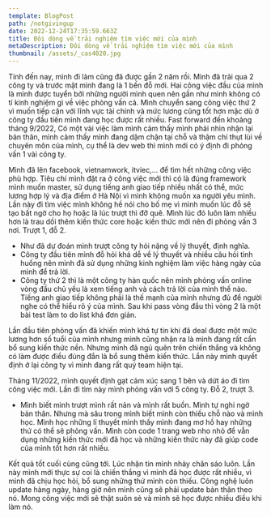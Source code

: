 ```yaml
---
template: BlogPost
path: /notgivingup
date: 2022-12-24T17:35:59.663Z
title: Đôi dòng về trải nghiệm tìm việc mới của mình
metaDescription: Đôi dòng về trải nghiệm tìm việc mới của mình
thumbnail: /assets/_cas4020.jpg
---
```

T﻿ính đến nay, mình đi làm cũng đã được gần 2 năm rồi. Mình đã trải qua 2 công ty và trước mặt mình đang là 1 bến đỗ mới. Hai công việc đầu của mình là mình được tuyển bởi những người mình quen nên gần như mình không có tí kinh nghiệm gì về việc phỏng vấn cả. Mình chuyển sang công việc thứ 2 vì muốn tiếp cận với lĩnh vực tài chính và mức lương cũng tốt hơn mặc dù ở công ty đầu tiên mình đang học được rất nhiều. Fast forward đến khoảng tháng 9/2022, Có một vài việc làm mình cảm thấy mình phải nhìn nhận lại bản thân, mình cảm thấy mình đang dậm chận tại chỗ và thậm chí thụt lùi về chuyên môn của mình, cụ thể là dev web thì mình mới có ý định đi phỏng vấn 1 vài công ty. 

M﻿ình đã lên facebook, vietnamwork, itviec,... để tìm hết những công việc phù hợp. Tiêu chí mình đặt ra ở công việc mới thì có là đúng framework mình muốn master, sử dụng tiếng anh giao tiếp nhiều nhất có thể, mức lương hợp lý và địa điểm ở Hà Nội vì mình không muốn xa người yêu mình. Lần này đi tìm việc mình không hề nói cho bố mẹ vì mình muốn lúc đỗ sẽ tạo bất ngờ cho họ hoặc là lúc trượt thì đỡ quê. Mình lúc đó luôn làm nhiều hơn là trau dồi thêm kiến thức core hoặc kiến thức mới nên đi phỏng vấn 3 nơi. Trượt 1, đỗ 2. 

* Như đã dự đoán mình trượt công ty hỏi nặng về lý thuyết, định nghĩa. 
* Công ty đầu tiên mình đỗ hỏi khá dễ về lý thuyết và nhiều câu hỏi tình huống nên mình đã sử dụng những kinh nghiệm làm việc hàng ngày của mình để trả lời. 
* Công ty thứ 2 thì là một công ty hàn quốc nên mình phỏng vấn online vòng đầu chủ yếu là xem tiếng anh và cách trả lời của mình thế nào. Tiếng anh giao tiếp không phải là thế mạnh của mình nhưng đủ để người nghe có thể hiểu rõ ý của mình. Sau khi pass vòng đầu thì vòng 2 là một bài test làm to do list khá đơn giản. 

L﻿ần đầu tiên phỏng vấn đã khiến mình khá tự tin khi đã deal được một mức lương hơn số tuổi của mình nhưng mình cũng nhận ra là mình đang rất cần bổ sung kiến thức nền. Nhưng mình đã ngủ quên trên chiến thắng và không có làm được điều đúng đắn là bổ sung thêm kiến thức. Lần này mình quyết định ở lại công ty vì mình đang rất quý team hiện tại. 

T﻿háng 11/2022, mình quyết định gạt cảm xúc sang 1 bên và dứt áo đi tìm công việc mới. Lần đi tìm này mình phỏng vấn với 5 công ty. Đỗ 2, trượt 3.

* M﻿ình biết mình trượt mình rất nản và mình rất buồn. Mình tự nghi ngờ bản thân. Nhưng mà sâu trong mình biết mình còn thiếu chỗ nào và mình học. Mình học những lí thuyết mình thấy mình đang mơ hồ hay những thứ có thể sẽ phỏng vấn. Mình còn code 1 trang web nho nhỏ để vẫn dụng những kiến thức mới đã học và những kiến thức này đã giúp code của mình tốt hơn rất nhiều.

K﻿ết quả tốt cuối cùng cũng tới. Lúc nhận tin mình nhảy chân sáo luôn. Lần này mình mới thực sự coi là chiến thắng vì mình đã học được rất nhiều, vì mình đã chịu học hỏi, bổ sung những thứ mình còn thiếu. Công nghệ luôn update hàng ngày, hàng giờ nên mình cũng sẽ phải update bản thân theo nó. Mong công việc mới sẽ thật suôn sẻ và mình sẽ học được nhiều điều khi làm nó.